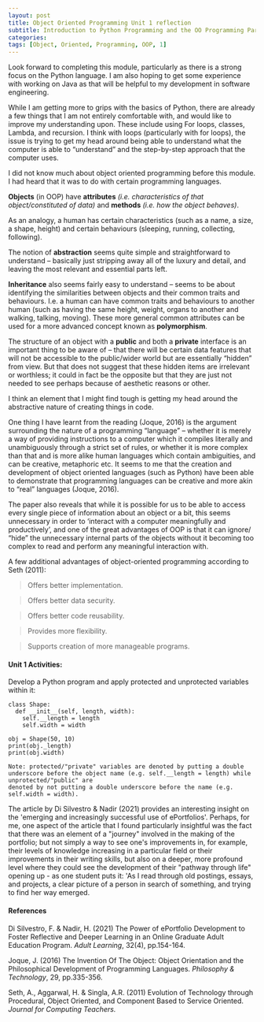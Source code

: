 ```yaml
---
layout: post
title: Object Oriented Programming Unit 1 reflection
subtitle: Introduction to Python Programming and the OO Programming Paradigm
categories: 
tags: [Object, Oriented, Programming, OOP, 1]
---
```



Look forward to completing this module, particularly as there is a strong focus on the Python language. I am also hoping to get some experience with working on Java as that will be helpful to my development in software engineering.

While I am getting more to grips with the basics of Python, there are already a few things that I am not entirely comfortable with, and would like to improve my understanding upon. These include using For loops, classes, Lambda, and recursion. I think with loops (particularly with for loops), the issue is trying to get my head around being able to understand what the computer is able to “understand” and the step-by-step approach that the computer uses.

I did not know much about object oriented programming before this module. I had heard that it was to do with certain programming languages.

**Objects** (in OOP) have **attributes** *(i.e. characteristics of that object/constituted of data)* and **methods** *(i.e. how the object behaves)*.

As an analogy, a human has certain characteristics (such as a name, a size, a shape, height) and certain behaviours (sleeping, running, collecting, following).

The notion of **abstraction** seems quite simple and straightforward to understand – basically just stripping away all of the luxury and detail, and leaving the most relevant and essential parts left.

**Inheritance** also seems fairly easy to understand – seems to be about identifying the similarities between objects and their common traits and behaviours. I.e. a human can have common traits and behaviours to another human (such as having the same height, weight, organs to another and walking, talking, moving). These more general common attributes can be used for a more advanced concept known as **polymorphism**.

The structure of an object with a **public** and both a **private** interface is an important thing to be aware of – that there will be certain data features that will not be accessible to the public/wider world but are essentially “hidden” from view. But that does not suggest that these hidden items are irrelevant or worthless; it could in fact be the opposite but that they are just not needed to see perhaps because of aesthetic reasons or other.

I think an element that I might find tough is getting my head around the abstractive nature of creating things in code.

One thing I have learnt from the reading (Joque, 2016) is the argument surrounding the nature of a programming “language” – whether it is merely a way of providing instructions to a computer which it compiles literally and unambiguously through a strict set of rules, or whether it is more complex than that and is more alike human languages which contain ambiguities, and can be creative, metaphoric etc. It seems to me that the creation and development of object oriented languages (such as Python) have been able to demonstrate that programming languages can be creative and more akin to “real” languages (Joque, 2016).

The paper also reveals that while it is possible for us to be able to access every single piece of information about an object or a bit, this seems unnecessary in order to ‘interact with a computer meaningfully and productively’, and one of the great advantages of OOP is that it can ignore/ “hide” the unnecessary internal parts of the objects without it becoming too complex to read and perform any meaningful interaction with.


A few additional advantages of object-oriented programming according to Seth (2011):
> Offers better implementation. 

> Offers better data security. 

> Offers better code reusability. 

> Provides more flexibility. 

> Supports creation of more manageable programs.


#### Unit 1 Activities:
Develop a Python program and apply protected and unprotected variables within it:

    class Shape:
      def __init__(self, length, width):
        self.__length = length
        self.width = width

    obj = Shape(50, 10)
    print(obj._length)
    print(obj.width)

    Note: protected/"private" variables are denoted by putting a double underscore before the object name (e.g. self.__length = length) while unprotected/"public" are     
    denoted by not putting a double underscore before the name (e.g. self.width = width).


The article by Di Silvestro & Nadir (2021) provides an interesting insight on the 'emerging and increasingly successful use of ePortfolios'. Perhaps, for me, one aspect of the article that I found particularly insightful was the fact that there was an element of a "journey" involved in the making of the portfolio; but not simply a way to see one's improvements in, for example, their levels of knowledge increasing in a particular field or their improvements in their writing skills, but also on a deeper, more profound level where they could see the development of their "pathway through life" opening up - as one student puts it: 'As I read through old postings, essays, and projects, a clear picture of a person in search of something, and trying to find her way emerged.


#### References
Di Silvestro, F. & Nadir, H. (2021) The Power of ePortfolio Development to Foster Reflective and Deeper Learning in an Online Graduate Adult Education Program. *Adult Learning*, 32(4), pp.154-164.

Joque, J. (2016) The Invention Of The Object: Object Orientation and the Philosophical Development of Programming Languages. *Philosophy & Technology*, 29, pp.335-356.

Seth, A., Aggarwal, H. & Singla, A.R. (2011) Evolution of Technology through Procedural, Object Oriented, and Component Based to Service Oriented. *Journal for Computing Teachers.*
